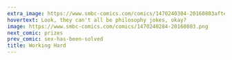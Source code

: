 ```yaml
---
extra_image: https://www.smbc-comics.com/comics/1470240304-20160803after.png
hovertext: Look, they can't all be philosophy jokes, okay?
image: https://www.smbc-comics.com/comics/1470240284-20160803.png
next_comic: prizes
prev_comic: sex-has-been-solved
title: Working Hard
---
```


